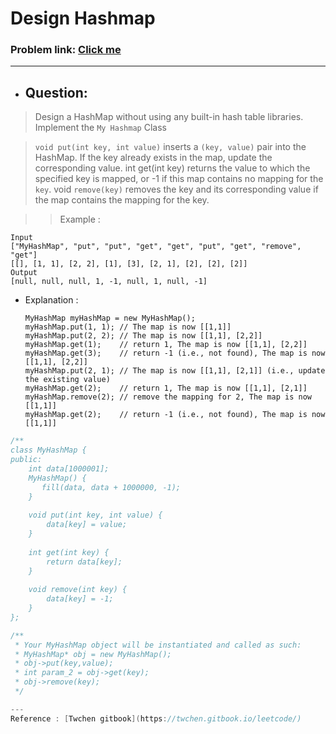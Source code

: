 # Design Hashmap 
### Problem link: [Click me](https://leetcode.com/problems/design-hashmap/)
---

- ## Question: 
> Design a HashMap without using any built-in hash table libraries.
> Implement the `My Hashmap` Class

> `void put(int key, int value)` inserts a `(key, value)` pair into the HashMap. If the key already exists in the map,
    update the corresponding value.
  int get(int key) returns the value to which the specified key is mapped, or -1 if this map contains no mapping for the `key`.
void  `remove(key)` removes the key and its corresponding value if the map contains the mapping for the key.

>> Example :
                
    Input
    ["MyHashMap", "put", "put", "get", "get", "put", "get", "remove", "get"]
    [[], [1, 1], [2, 2], [1], [3], [2, 1], [2], [2], [2]]
    Output
    [null, null, null, 1, -1, null, 1, null, -1]

- Explanation : 

      MyHashMap myHashMap = new MyHashMap();
      myHashMap.put(1, 1); // The map is now [[1,1]]
      myHashMap.put(2, 2); // The map is now [[1,1], [2,2]]
      myHashMap.get(1);    // return 1, The map is now [[1,1], [2,2]]
      myHashMap.get(3);    // return -1 (i.e., not found), The map is now [[1,1], [2,2]]
      myHashMap.put(2, 1); // The map is now [[1,1], [2,1]] (i.e., update the existing value)
      myHashMap.get(2);    // return 1, The map is now [[1,1], [2,1]]
      myHashMap.remove(2); // remove the mapping for 2, The map is now [[1,1]]
      myHashMap.get(2);    // return -1 (i.e., not found), The map is now [[1,1]] 
      
```cpp
/**
class MyHashMap {
public:
    int data[1000001];
    MyHashMap() {
       fill(data, data + 1000000, -1); 
    }
    
    void put(int key, int value) {
        data[key] = value;
    }
    
    int get(int key) {
        return data[key];
    }
    
    void remove(int key) {
        data[key] = -1;
    }
};

/**
 * Your MyHashMap object will be instantiated and called as such:
 * MyHashMap* obj = new MyHashMap();
 * obj->put(key,value);
 * int param_2 = obj->get(key);
 * obj->remove(key);
 */

---
Reference : [Twchen gitbook](https://twchen.gitbook.io/leetcode/)
